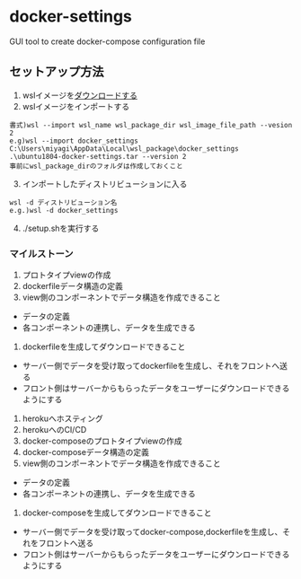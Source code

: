 # docker-settings
GUI tool to create docker-compose configuration file

## セットアップ方法

1. wslイメージを[ダウンロードする](https://www.google.com/url?q=https://drive.google.com/drive/folders/1F3u5j7U9qUmzYZm8SSHcxHDnanI-iRAm&sa=D&source=hangouts&ust=1597329542724000&usg=AFQjCNGQwWmYJl_Wo7WdBFhD8KHqHQPZ7Q)
1. wslイメージをインポートする
```
書式)wsl --import wsl_name wsl_package_dir wsl_image_file_path --vesion 2
e.g)wsl --import docker_settings C:\Users\miyagi\AppData\Local\wsl_package\docker_settings .\ubuntu1804-docker-settings.tar --version 2
事前にwsl_package_dirのフォルダは作成しておくこと
```
3. インポートしたディストリビューションに入る
```
wsl -d ディストリビューション名
e.g.)wsl -d docker_settings
```

4. ./setup.shを実行する



### マイルストーン

1. プロトタイプviewの作成
1. dockerfileデータ構造の定義
1. view側のコンポーネントでデータ構造を作成できること
  - データの定義
  - 各コンポーネントの連携し、データを生成できる
1. dockerfileを生成してダウンロードできること
  - サーバー側でデータを受け取ってdockerfileを生成し、それをフロントへ送る
  - フロント側はサーバーからもらったデータをユーザーにダウンロードできるようにする
1. herokuへホスティング
1. herokuへのCI/CD
1. docker-composeのプロトタイプviewの作成
1. docker-composeデータ構造の定義
1. view側のコンポーネントでデータ構造を作成できること
  - データの定義
  - 各コンポーネントの連携し、データを生成できる
1. docker-composeを生成してダウンロードできること
  - サーバー側でデータを受け取ってdocker-compose,dockerfileを生成し、それをフロントへ送る
  - フロント側はサーバーからもらったデータをユーザーにダウンロードできるようにする


